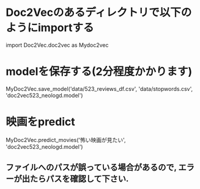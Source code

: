 # Doc2Vecのあるディレクトリで以下のようにimportする
import Doc2Vec.doc2vec as Mydoc2vec

# modelを保存する(2分程度かかります)
MyDoc2Vec.save_model('data/523_reviews_df.csv', 'data/stopwords.csv', 'doc2vec523_neologd.model')

# 映画をpredict
MyDoc2Vec.predict_movies('怖い映画が見たい', 'doc2vec523_neologd.model')

## ファイルへのパスが誤っている場合があるので, エラーが出たらパスを確認して下さい.